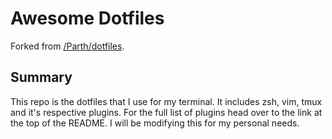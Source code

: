 # Awesome Dotfiles
Forked from [/Parth/dotfiles](https://github.com/Parth/dotfiles).

## Summary 
This repo is the dotfiles that I use for my terminal. It includes zsh, vim, tmux and it's respective plugins. For the full list of plugins head over to the link at the top of the README. I will be modifying this for my personal needs.
